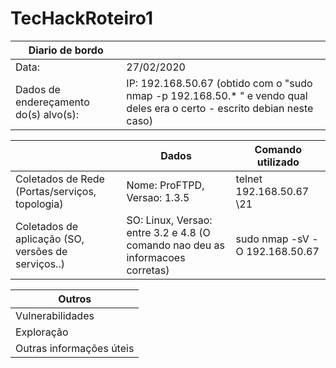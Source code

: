 # TecHackRoteiro1

| Diario de bordo | |
| -------------------------- | -------------------------- |
| Data: | 27/02/2020 | 
| Dados de endereçamento do(s) alvo(s): | IP: 192.168.50.67 (obtido com o "sudo nmap -p 192.168.50.* " e vendo qual deles era o certo - escrito debian neste caso) | 

| | Dados | Comando utilizado |
| -------------------------- | -------------------------- | -------------------------- |
| Coletados de Rede (Portas/serviços, topologia) | Nome: ProFTPD, Versao: 1.3.5 | telnet 192.168.50.67 \\21 | 
| Coletados de aplicação (SO, versões de serviços..) | SO: Linux, Versao: entre 3.2 e 4.8 (O comando nao deu as informacoes corretas) | sudo nmap -sV -O 192.168.50.67

| Outros |
| -------------------------- |
| Vulnerabilidades | 
| Exploração |
| Outras informações úteis |

